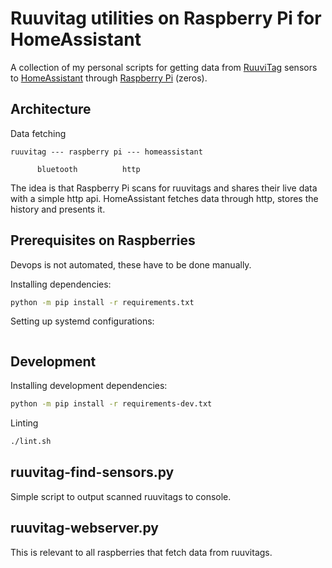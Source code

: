 # Ruuvitag utilities on Raspberry Pi for HomeAssistant

A collection of my personal scripts for getting data from
[RuuviTag](https://ruuvi.com/) sensors to
[HomeAssistant](https://www.home-assistant.io/) through
[Raspberry Pi](https://www.raspberrypi.org/) (zeros).

## Architecture

Data fetching

```
ruuvitag --- raspberry pi --- homeassistant

      bluetooth          http
```

The idea is that Raspberry Pi scans for ruuvitags and shares their live data with
a simple http api. HomeAssistant fetches data through http, stores the history
and presents it.

## Prerequisites on Raspberries

Devops is not automated, these have to be done manually.

Installing dependencies:

```sh
python -m pip install -r requirements.txt
```

Setting up systemd configurations:

```sh

```

## Development

Installing development dependencies:

```sh
python -m pip install -r requirements-dev.txt
```

Linting

```sh
./lint.sh
```

## ruuvitag-find-sensors.py

Simple script to output scanned ruuvitags to console.

## ruuvitag-webserver.py

This is relevant to all raspberries that fetch data from ruuvitags.
